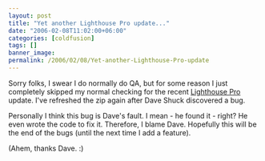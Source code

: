 ```yaml
---
layout: post
title: "Yet another Lighthouse Pro update..."
date: "2006-02-08T11:02:00+06:00"
categories: [coldfusion]
tags: []
banner_image: 
permalink: /2006/02/08/Yet-another-Lighthouse-Pro-update
---
```


Sorry folks, I swear I do normally do QA, but for some reason I just completely skipped my normal checking for the recent <a href="http://ray.camdenfamily.com/projects/lhp">Lighthouse Pro</a> update. I've refreshed the zip again after Dave Shuck discovered a bug.

Personally I think this bug is Dave's fault. I mean - he found it - right? He even wrote the code to fix it. Therefore, I blame Dave. Hopefully this will be the end of the bugs (until the next time I add a feature).

(Ahem, thanks Dave. :)